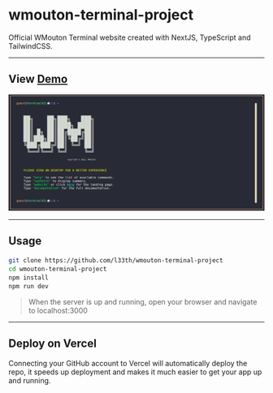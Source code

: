 # wmouton-terminal-project

Official WMouton Terminal website created with NextJS, TypeScript and TailwindCSS.

---

<h2>View <a href="https://terminal-wmouton.vercel.app" target="_blank">Demo</a></h2>

<img src="./src/img/terminal.png"/>

---

## Usage

```bash
git clone https://github.com/l33th/wmouton-terminal-project
cd wmouton-terminal-project
npm install
npm run dev
```

> When the server is up and running, open your browser and navigate to localhost:3000

---

## Deploy on Vercel

Connecting your GitHub account to Vercel will automatically deploy the repo,
it speeds up deployment and makes it much easier to get your app up and running.
